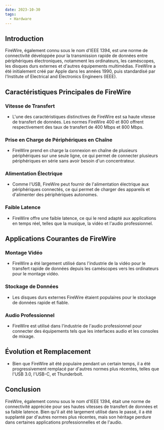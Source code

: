 ```yaml
---
date: 2023-10-30
tags:
  - Hardware
---
```

## Introduction
FireWire, également connu sous le nom d'IEEE 1394, est une norme de connectivité développée pour la transmission rapide de données entre périphériques électroniques, notamment les ordinateurs, les caméscopes, les disques durs externes et d'autres équipements multimédias. FireWire a été initialement créé par Apple dans les années 1990, puis standardisé par l'Institute of Electrical and Electronics Engineers (IEEE).

## Caractéristiques Principales de FireWire

### Vitesse de Transfert
- L'une des caractéristiques distinctives de FireWire est sa haute vitesse de transfert de données. Les normes FireWire 400 et 800 offrent respectivement des taux de transfert de 400 Mbps et 800 Mbps.

### Prise en Charge de Périphériques en Chaîne
- FireWire prend en charge la connexion en chaîne de plusieurs périphériques sur une seule ligne, ce qui permet de connecter plusieurs périphériques en série sans avoir besoin d'un concentrateur.

### Alimentation Électrique
- Comme l'USB, FireWire peut fournir de l'alimentation électrique aux périphériques connectés, ce qui permet de charger des appareils et d'alimenter des périphériques autonomes.

### Faible Latence
- FireWire offre une faible latence, ce qui le rend adapté aux applications en temps réel, telles que la musique, la vidéo et l'audio professionnel.

## Applications Courantes de FireWire

### Montage Vidéo
- FireWire a été largement utilisé dans l'industrie de la vidéo pour le transfert rapide de données depuis les caméscopes vers les ordinateurs pour le montage vidéo.

### Stockage de Données
- Les disques durs externes FireWire étaient populaires pour le stockage de données rapide et fiable.

### Audio Professionnel
- FireWire est utilisé dans l'industrie de l'audio professionnel pour connecter des équipements tels que les interfaces audio et les consoles de mixage.

## Évolution et Remplacement
- Bien que FireWire ait été populaire pendant un certain temps, il a été progressivement remplacé par d'autres normes plus récentes, telles que l'USB 3.0, l'USB-C, et Thunderbolt.

## Conclusion
FireWire, également connu sous le nom d'IEEE 1394, était une norme de connectivité appréciée pour ses hautes vitesses de transfert de données et sa faible latence. Bien qu'il ait été largement utilisé dans le passé, il a été supplanté par d'autres normes plus récentes, mais son héritage perdure dans certaines applications professionnelles et de l'audio.